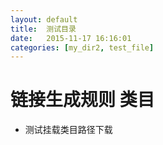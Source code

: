```yaml
---
layout: default
title:  测试目录
date:   2015-11-17 16:16:01 
categories: [my_dir2, test_file]
---
```

# 链接生成规则 类目 
* 测试挂载类目路径下载

